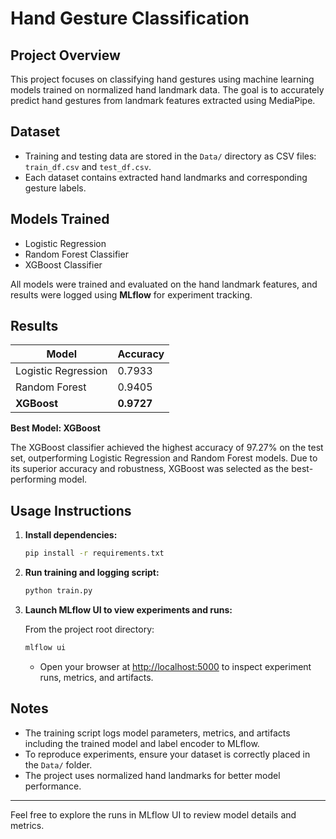 
# Hand Gesture Classification

## Project Overview

This project focuses on classifying hand gestures using machine learning models trained on normalized hand landmark data. The goal is to accurately predict hand gestures from landmark features extracted using MediaPipe.

## Dataset

- Training and testing data are stored in the `Data/` directory as CSV files: `train_df.csv` and `test_df.csv`.
- Each dataset contains extracted hand landmarks and corresponding gesture labels.

## Models Trained

- Logistic Regression
- Random Forest Classifier
- XGBoost Classifier

All models were trained and evaluated on the hand landmark features, and results were logged using **MLflow** for experiment tracking.

## Results

| Model               | Accuracy  |
|---------------------|-----------|
| Logistic Regression  | 0.7933    |
| Random Forest       | 0.9405    |
| **XGBoost**         | **0.9727**|

**Best Model: XGBoost**

The XGBoost classifier achieved the highest accuracy of 97.27% on the test set, outperforming Logistic Regression and Random Forest models. Due to its superior accuracy and robustness, XGBoost was selected as the best-performing model.

## Usage Instructions

1. **Install dependencies:**

   ```bash
   pip install -r requirements.txt
   ```

2. **Run training and logging script:**

   ```bash
   python train.py
   ```

3. **Launch MLflow UI to view experiments and runs:**

   From the project root directory:

   ```bash
   mlflow ui
   ```

   - Open your browser at [http://localhost:5000](http://localhost:5000) to inspect experiment runs, metrics, and artifacts.

## Notes

- The training script logs model parameters, metrics, and artifacts including the trained model and label encoder to MLflow.
- To reproduce experiments, ensure your dataset is correctly placed in the `Data/` folder.
- The project uses normalized hand landmarks for better model performance.

---

Feel free to explore the runs in MLflow UI to review model details and metrics.

